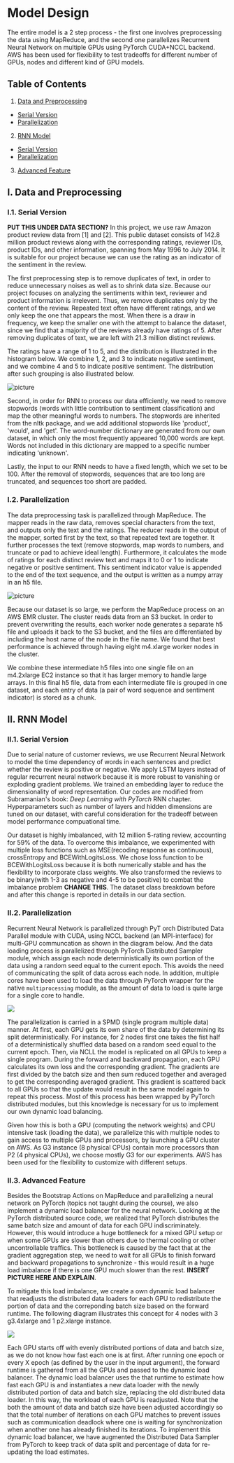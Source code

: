 # Model Design

The entire model is a 2 step process - the first one involves preprocessing the data using MapReduce, and the second one parallelizes Recurrent Neural Network on multiple GPUs using PyTorch CUDA+NCCL backend. AWS has been used for flexibility to test tradeoffs for different number of GPUs, nodes and different kind of GPU models. 


## Table of Contents
1. [Data and Preprocessing](#Data-and-Preprocessing)
  * [Serial Version](#Serial-Version)
  * [Parallelization](#Parallelization)
2. [RNN Model](#RNN-Model)
  * [Serial Version](#Serial-Version)
  * [Parallelization](#Parallelization)
3. [Advanced Feature](#Advanced-Feature)

## I. Data and Preprocessing

### I.1. Serial Version

**PUT THIS UNDER DATA SECTION?**
In this project, we use raw Amazon product review data from [1] and [2]. This public dataset consists of 142.8 million product reviews along with the corresponding ratings, reviewer IDs, product IDs, and other information, spanning from May 1996 to July 2014. It is suitable for our project because we can use the rating as an indicator of the sentiment in the review.

The first preprocessing step is to remove duplicates of text, in order to reduce unnecessary noises as well as to shrink data size. Because our project focuses on analyzing the sentiments within text, reviewer and product information is irrelevent. Thus, we remove duplicates only by the content of the review. Repeated text often have different ratings, and we only keep the one that appears the most. When there is a draw in frequency, we keep the smaller one with the attempt to balance the dataset, since we find that a majority of the reviews already have ratings of 5. After removing duplicates of text, we are left with 21.3 million distinct reviews.

The ratings have a range of 1 to 5, and the distribution is illustrated in the histogram below. We combine 1, 2, and 3 to indicate negative sentiment, and we combine 4 and 5 to indicate positive sentiment. The distribution after such grouping is also illustrated below.

![picture](rating_dist.png)

Second, in order for RNN to process our data efficiently, we need to remove stopwords (words with little contribution to sentiment classification) and map the other meaningful words to numbers. The stopwords are inherited from the nltk package, and we add additional stopwords like 'product', 'would', and 'get'. The word-number dictionary are generated from our own dataset, in which only the most frequently appeared 10,000 words are kept. Words not included in this dictionary are mapped to a specific number indicating 'unknown'.

Lastly, the input to our RNN needs to have a fixed length, which we set to be 100. After the removal of stopwords, sequences that are too long are truncated, and sequences too short are padded. 

### I.2. Parallelization

The data preprocessing task is parallelized through MapReduce. The mapper reads in the raw data, removes special characters from the text, and outputs only the text and the ratings. The reducer reads in the output of the mapper, sorted first by the text, so that repeated text are together. It further processes the text (remove stopwords, map words to numbers, and truncate or pad to achieve ideal length). Furthermore, it calculates the mode of ratings for each distinct review text and maps it to 0 or 1 to indicate negative or positive sentiment. This sentiment indicator value is appended to the end of the text sequence, and the output is written as a numpy array in an h5 file.

![picture](MapReduce_Illustration.png)

Because our dataset is so large, we perform the MapReduce process on an AWS EMR cluster. The cluster reads data from an S3 bucket. In order to prevent overwriting the results, each worker node generates a separate h5 file and uploads it back to the S3 bucket, and the files are differentiated by including the host name of the node in the file name. We found that best performance is achieved through having eight m4.xlarge worker nodes in the cluster. 

We combine these intermediate h5 files into one single file on an m4.2xlarge EC2 instance so that it has larger memory to handle large arrays. In this final h5 file, data from each intermediate file is grouped in one dataset, and each entry of data (a pair of word sequence and sentiment indicator) is stored as a chunk.

## II. RNN Model

### II.1. Serial Version

Due to serial nature of customer reviews, we use Recurrent Neural Network to model the time dependency of words in each sentences and predict whether the review is positive or negative. We apply LSTM layers instead of regular recurrent neural network because it is more robust to vanishing or exploding gradient problems. We trained an embedding layer to reduce the dimensionality of word representation. Our codes are modified from Subramanian's book: *Deep Learning with PyTorch* RNN chapter. Hyperparameters such as number of layers and hidden dimensions are tuned on our dataset, with careful consideration for the tradeoff between model performance compuational time. 

Our dataset is highly imbalanced, with 12 million 5-rating review, accounting for 59% of the data. To overcome this imbalance, we experimented with multiple loss functions such as MSE(recoding response as continuous), crossEntropy and BCEWithLogitsLoss. We chose loss function to be BCEWithLogitsLoss because it is both numerically stable and has the flexibility to incorporate class weights. We also transformed the reviews to be binary(with 1-3 as negative and 4-5 to be positive) to combat the imbalance problem **CHANGE THIS**. The dataset class breakdown before and after this change is reported in details in our data section.

### II.2. Parallelization

Recurrent Neural Network is parallelized through PyT
orch Distributed Data Parallel module with CUDA, using NCCL backend (an MPI-interface) for multi-GPU communcation as shown in the diagram below. And the data loading process is parallelized through PyTorch Distributed Sampler module, which assign each node deterministically its own portion of the data using a random seed equal to the current epoch. This avoids the need of communicating the split of data across each node. In addition, multiple cores have been used to load the data through PyTorch wrapper for the native `multiprocessing` module, as the amount of data to load is quite large for a single core to handle.

![](Pytorch_flow.png)

The parallelization is carried in a SPMD (single program multiple data) manner. At first, each GPU gets its own share of the data by determining its split deterministically. For instance, for 2 nodes first one takes the fist half of a deterministically shuffled data based on a random seed equal to the current epoch. Then, via NCLL the model is replicated on all GPUs to keep a single program. During the forward and backward propagation, each GPU calculates its own loss and the corresponding gradient. The gradients are first divided by the batch size and then sum reduced together and averaged to get the corresponding averaged gradient. This gradient is scattered back to all GPUs so that the update would result in the same model again to repeat this process. Most of this process has been wrapped by PyTorch distributed modules, but this knowledge is necessary for us to implement our own dynamic load balancing.

Given how this is both a GPU (computing the network weights) and CPU intensive task (loading the data), we parallelize this with multiple nodes to gain access to multiple GPUs and processors, by launching a GPU cluster on AWS. As G3 instance (8 physical CPUs) contain more processors than P2 (4 physical CPUs), we choose mostly G3 for our experiments. AWS has been used for the flexibility to customize with different setups. 

### II.3. Advanced Feature

Besides the Bootstrap Actions on MapReduce and parallelizing a neural network on PyTorch (topics not taught during the course), we also implement a dynamic load balancer for the neural network. Looking at the PyTorch distributed source code, we realized that PyTorch distributes the same batch size and amount of data for each GPU indiscriminately. However, this would introduce a huge bottleneck for a mixed GPU setup or when some GPUs are slower than others due to thermal cooling or other uncontrollable traffics. This bottleneck is caused by the fact that at the gradient aggregation step, we need to wait for all GPUs to finish forward and backward propagations to synchronize - this would result in a huge load imbalance if there is one GPU much slower than the rest. **INSERT PICTURE HERE AND EXPLAIN**. 

To mitigate this load imbalance, we create a own dynamic load balancer that readjusts the distributed data loaders for each GPU to redistribute the portion of data and the correponding batch size based on the forward runtime. The following diagram illustrates this concept for 4 nodes with 3 g3.4xlarge and 1 p2.xlarge instance.

![](dynamic_load_balancer.png)

Each GPU starts off with evenly distributed portions of data and batch size, as we do not know how fast each one is at first. After running one epoch or every X epoch (as defined by the user in the input argument), the forward runtime is gathered from all the GPUs and passed to the dynamic load balancer. The dynamic load balancer uses the that runtime to estimate how fast each GPU is and instantiates a new data loader with the newly distributed portion of data and batch size, replacing the old distributed data loader. In this way, the workload of each GPU is readjusted. Note that the both the amount of data and batch size have been adjusted accordingly so that the total number of iterations on each GPU matches to prevent issues such as communication deadlock where one is waiting for synchronization when another one has already finished its iterations. To implement this dynamic load balancer, we have augmented the Distributed Data Sampler from PyTorch to keep track of data split and percentage of data for re-updating the load estimates. 
